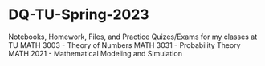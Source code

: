 # DQ-TU-Spring-2023
Notebooks, Homework, Files, and Practice Quizes/Exams for my classes at TU
MATH 3003 - Theory of Numbers
MATH 3031 - Probability Theory
MATH 2021 - Mathematical Modeling and Simulation
